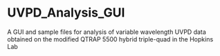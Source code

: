 # UVPD_Analysis_GUI
A GUI and sample files for analysis of variable wavelength UVPD data obtained on the modified QTRAP 5500 hybrid triple-quad in the Hopkins Lab

